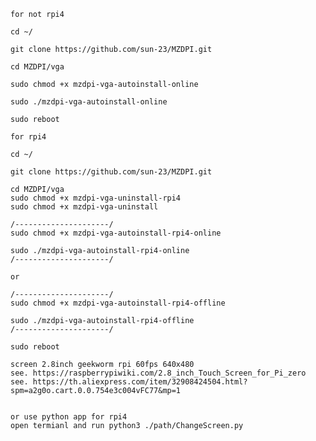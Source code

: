     for not rpi4
    
    cd ~/

    git clone https://github.com/sun-23/MZDPI.git

    cd MZDPI/vga

    sudo chmod +x mzdpi-vga-autoinstall-online

    sudo ./mzdpi-vga-autoinstall-online

    sudo reboot
    
    for rpi4
    
    cd ~/

    git clone https://github.com/sun-23/MZDPI.git

    cd MZDPI/vga
    sudo chmod +x mzdpi-vga-uninstall-rpi4
    sudo chmod +x mzdpi-vga-uninstall
    
    /---------------------/
    sudo chmod +x mzdpi-vga-autoinstall-rpi4-online

    sudo ./mzdpi-vga-autoinstall-rpi4-online
    /---------------------/
    
    or 
    
    /---------------------/
    sudo chmod +x mzdpi-vga-autoinstall-rpi4-offline

    sudo ./mzdpi-vga-autoinstall-rpi4-offline
    /---------------------/

    sudo reboot
    
    screen 2.8inch geekworm rpi 60fps 640x480 
    see. https://raspberrypiwiki.com/2.8_inch_Touch_Screen_for_Pi_zero
    see. https://th.aliexpress.com/item/32908424504.html?spm=a2g0o.cart.0.0.754e3c004vFC77&mp=1
    
    
    or use python app for rpi4
    open termianl and run python3 ./path/ChangeScreen.py
